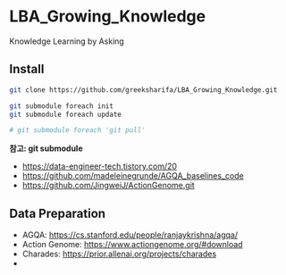 # LBA_Growing_Knowledge
Knowledge Learning by Asking


## Install

```bash
git clone https://github.com/greeksharifa/LBA_Growing_Knowledge.git

git submodule foreach init
git submodule foreach update

# git submodule foreach 'git pull'
```

**참고: git submodule** 
- https://data-engineer-tech.tistory.com/20
- https://github.com/madeleinegrunde/AGQA_baselines_code
- https://github.com/JingweiJ/ActionGenome.git

## Data Preparation

- AGQA: https://cs.stanford.edu/people/ranjaykrishna/agqa/
- Action Genome: https://www.actiongenome.org/#download
- Charades: https://prior.allenai.org/projects/charades
- 